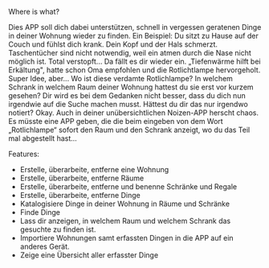 Where is what?

Dies APP soll dich dabei unterstützen, schnell in vergessen geratenen Dinge in deiner Wohnung wieder zu finden.
Ein Beispiel:
Du sitzt zu Hause auf der Couch und fühlst dich krank. Dein Kopf und der Hals schmerzt.
Taschentücher sind nicht notwendig, weil ein atmen durch die Nase nicht möglich ist.
Total verstopft...
Da fällt es dir wieder ein. „Tiefenwärme hilft bei Erkältung", hatte schon Oma empfohlen und die Rotlichtlampe hervorgeholt. Super Idee, aber...
Wo ist diese verdamte Rotlichlampe? In welchem Schrank in welchem Raum deiner Wohnung hattest du sie erst vor kurzem gesehen?
Dir wird es bei dem Gedanken nicht besser, dass du dich nun irgendwie auf die Suche machen musst.
Hättest du dir das nur irgendwo notiert? Okay. Auch in deiner unübersichtlichen Noizen-APP herscht chaos. Es müsste eine APP geben, die die beim eingeben von dem Wort „Rotlichlampe“ sofort den Raum und den Schrank anzeigt, wo du das Teil mal abgestellt hast... 

Features:

- Erstelle, überarbeite, entferne eine Wohnung
- Erstelle, überarbeite, entferne Räume
- Erstelle, überarbeite, entferne und benenne Schränke und Regale
- Erstelle, überarbeite, entferne Dinge
- Katalogisiere Dinge in deiner Wohnung in Räume und Schränke
- Finde Dinge
- Lass dir anzeigen, in welchem Raum und welchem Schrank das gesuchte zu finden ist.
- Importiere Wohnungen samt erfassten Dingen in die APP auf ein anderes Gerät.
- Zeige eine Übersicht aller erfasster Dinge
